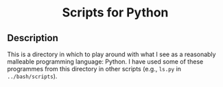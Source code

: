 <h1 align="center">
Scripts for Python
</h1>


## Description
This is a directory in which to play around with what I see as a reasonably malleable programming language: Python.  I have used some of these programmes from this directory in other scripts (e.g., `ls.py` in `../bash/scripts`).
